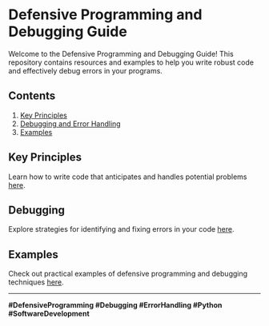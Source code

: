 # Defensive Programming and Debugging Guide

Welcome to the Defensive Programming and Debugging Guide! This repository contains resources and examples to help you write robust code and effectively debug errors in your programs.

## Contents
1. [Key Principles](#KeyPrinciples)
2. [Debugging and Error Handling](#debugging)
3. [Examples](#examples)

## Key Principles
Learn how to write code that anticipates and handles potential problems [here](./KeyPrinciples.md).

## Debugging
Explore strategies for identifying and fixing errors in your code [here](./debugging.md).

## Examples
Check out practical examples of defensive programming and debugging techniques [here](./examples/README.md).

---

**#DefensiveProgramming #Debugging #ErrorHandling #Python #SoftwareDevelopment**
